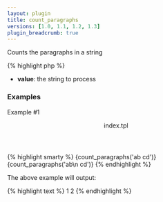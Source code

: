 ```yaml
---
layout: plugin
title: count_paragraphs
versions: [1.0, 1.1, 1.2, 1.3]
plugin_breadcrumb: true
---
```


Counts the paragraphs in a string
<div class="code-box">
{% highlight php %}
<?php
count_paragraphs(string $value)
{% endhighlight %}
</div>

* **value**: the string to process


### Examples
Example #1
<div class="code-box">
<header>index.tpl</header>
{% highlight smarty %}
{count_paragraphs('ab cd')}
{count_paragraphs('ab\n cd')}
{% endhighlight %}
</div>

The above example will output:
<div class="code-box">
{% highlight text %}
1
2
{% endhighlight %}
</div>